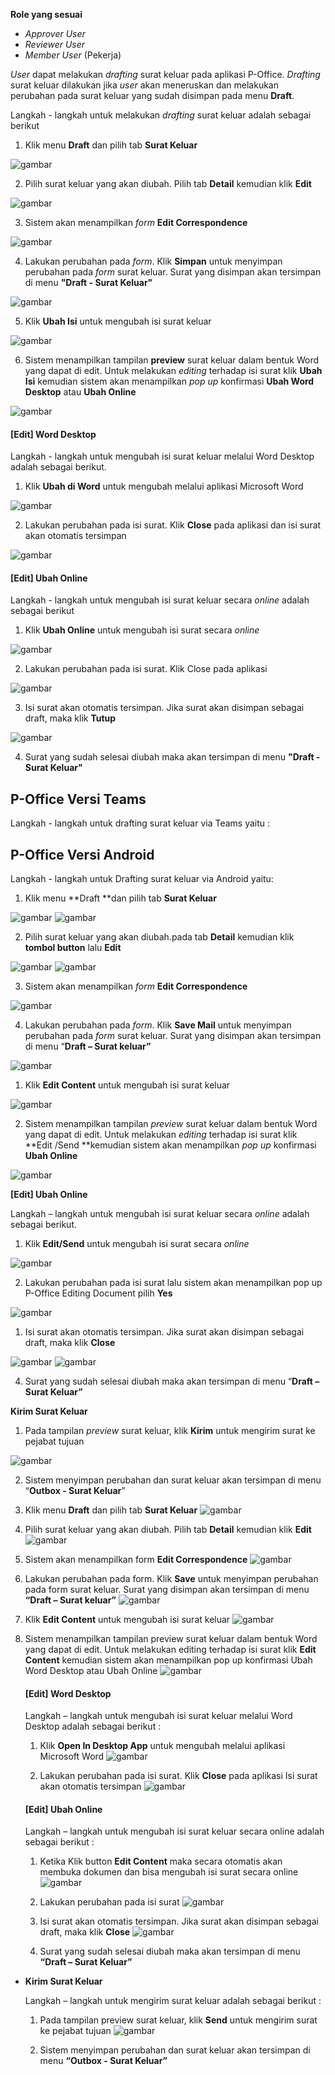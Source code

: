 **Role yang sesuai**

- *Approver User*
- *Reviewer User*
- *Member User* (Pekerja)

*User* dapat melakukan *drafting* surat keluar pada aplikasi P-Office. *Drafting* surat keluar dilakukan jika *user* akan meneruskan dan melakukan perubahan pada surat keluar yang sudah disimpan pada menu **Draft**.

Langkah - langkah untuk melakukan *drafting* surat keluar adalah sebagai berikut

1. Klik menu **Draft** dan pilih tab **Surat Keluar**

![gambar](SuratKeluar/SK_Web/SK18.png)

2. Pilih surat keluar yang akan diubah. Pilih tab **Detail** kemudian klik **Edit**

![gambar](SuratKeluar/SK_Web/SK19.png)

3. Sistem akan menampilkan *form* **Edit Correspondence**

![gambar](SuratKeluar/SK_Web/SK20.png)

4. Lakukan perubahan pada *form*. Klik **Simpan** untuk menyimpan perubahan pada *form* surat keluar. Surat yang disimpan akan tersimpan di menu **"Draft - Surat Keluar"**

![gambar](SuratKeluar/SK_Web/SK21.png)

5. Klik **Ubah Isi** untuk mengubah isi surat keluar

![gambar](SuratKeluar/SK_Web/SK22.png)

6. Sistem menampilkan tampilan **preview** surat keluar dalam bentuk Word yang dapat di edit. Untuk melakukan *editing* terhadap isi surat klik **Ubah Isi** kemudian sistem akan menampilkan *pop up* konfirmasi **Ubah Word Desktop** atau **Ubah Online**

![gambar](SuratKeluar/SK_Web/SK23.png)

#### [Edit] Word Desktop

Langkah - langkah untuk mengubah isi surat keluar melalui Word Desktop adalah sebagai berikut.

1. Klik **Ubah di Word** untuk mengubah melalui aplikasi Microsoft Word

![gambar](SuratKeluar/SK_Web/SK24.png)

2. Lakukan perubahan pada isi surat. Klik **Close** pada aplikasi dan isi surat akan otomatis tersimpan

![gambar](SuratKeluar/SK_Web/SK25.png)

#### [Edit] Ubah Online

Langkah - langkah untuk mengubah isi surat keluar secara *online* adalah sebagai berikut

1. Klik **Ubah Online** untuk mengubah isi surat secara *online*

![gambar](SuratKeluar/SK_Web/SK26.png)

2. Lakukan perubahan pada isi surat. Klik Close pada aplikasi

![gambar](SuratKeluar/SK_Web/SK27.png)

3. Isi surat akan otomatis tersimpan. Jika surat akan disimpan sebagai draft, maka klik **Tutup**

![gambar](SuratKeluar/SK_Web/SK28.png)

4. Surat yang sudah selesai diubah maka akan tersimpan di menu **"Draft - Surat Keluar"**


## **P-Office Versi Teams**


Langkah - langkah untuk drafting surat keluar via Teams yaitu :


## **P-Office Versi Android**

Langkah - langkah untuk Drafting surat keluar via Android yaitu:

1. Klik menu **Draft **dan pilih tab **Surat Keluar**

![gambar](SuratKeluar/SK_Android/DraftSK\A01.jpg) ![gambar](SuratKeluar/SK_Android/DraftSK\A02.jpg) 

2. Pilih surat keluar yang akan diubah.pada tab **Detail** kemudian klik **tombol button** lalu **Edit**

![gambar](SuratKeluar/SK_Android/DraftSK\A03.jpg) ![gambar](SuratKeluar/SK_Android/DraftSK\A04.jpg)

3. Sistem akan menampilkan _form_ **Edit Correspondence**
   
![gambar](SuratKeluar/SK_Android/DraftSK\A05.jpg)

4. Lakukan perubahan pada _form_. Klik **Save Mail** untuk menyimpan perubahan pada _form_ surat keluar. Surat yang disimpan akan tersimpan di menu “**Draft – Surat keluar”**
   
![gambar](SuratKeluar/SK_Android/DraftSK\A06.jpg)

1. Klik **Edit Content** untuk mengubah isi surat keluar

![gambar](SuratKeluar/SK_Android/DraftSK\A07.jpg)

2. Sistem menampilkan tampilan _preview_ surat keluar dalam bentuk Word yang dapat di edit. Untuk melakukan _editing_ terhadap isi surat klik **Edit /Send **kemudian sistem akan menampilkan _pop up_ konfirmasi **Ubah Online**

![gambar](SuratKeluar/SK_Android/DraftSK\A08.jpg)

**[Edit] Ubah Online**

Langkah – langkah untuk mengubah isi surat keluar secara _online_ adalah sebagai berikut.

1. Klik **Edit/Send** untuk mengubah isi surat secara _online_

![gambar](SuratKeluar/SK_Android/DraftSK\U01.jpg)

2. Lakukan perubahan pada isi surat lalu sistem akan menampilkan pop up  P-Office Editing Document pilih **Yes**

![gambar](SuratKeluar/SK_Android/DraftSK\U01.jpg)

1. Isi surat akan otomatis tersimpan. Jika surat akan disimpan sebagai draft, maka klik **Close**

![gambar](SuratKeluar/SK_Android/DraftSK\U02.jpg) ![gambar](SuratKeluar/SK_Android/DraftSK\U03.jpg)

4. Surat yang sudah selesai diubah maka akan tersimpan di menu “**Draft – Surat Keluar”**


**Kirim Surat Keluar**

1. Pada tampilan _preview_ surat keluar, klik **Kirim** untuk mengirim surat ke pejabat tujuan

![gambar](SuratKeluar/SK_Android/DraftSK\K01.jpg)

2. Sistem menyimpan perubahan dan surat keluar akan tersimpan di menu “**Outbox - Surat Keluar**”
 1.    Klik menu **Draft** dan pilih tab **Surat Keluar**
 ![gambar](SuratKeluar/SK_Teams/SK19.png)

 2.    Pilih surat keluar yang akan diubah. Pilih tab **Detail** kemudian klik **Edit**
 ![gambar](SuratKeluar/SK_Teams/SK20.png)

 3.    Sistem akan menampilkan form **Edit Correspondence**
 ![gambar](SuratKeluar/SK_Teams/SK21.png)

 4.    Lakukan perubahan pada form. Klik **Save** untuk menyimpan perubahan pada form surat keluar. Surat yang disimpan akan tersimpan di menu **“Draft – Surat keluar”**
 ![gambar](SuratKeluar/SK_Teams/SK22.png)

 5.    Klik **Edit Content** untuk mengubah isi surat keluar
 ![gambar](SuratKeluar/SK_Teams/SK23.png)

 6.    Sistem menampilkan tampilan preview surat keluar dalam bentuk Word yang dapat di edit. Untuk melakukan editing terhadap isi surat klik **Edit Content** kemudian sistem akan menampilkan pop up konfirmasi Ubah Word Desktop atau Ubah Online
 ![gambar](SuratKeluar/SK_Teams/SK24.png)

          #### **[Edit] Word Desktop**


        Langkah – langkah untuk mengubah isi surat keluar melalui Word Desktop adalah sebagai berikut :


         1.	Klik **Open In Desktop App** untuk mengubah melalui aplikasi Microsoft Word
         ![gambar](SuratKeluar/SK_Teams/SK25.png)

         2.	Lakukan perubahan pada isi surat. Klik **Close** pada aplikasi Isi surat akan otomatis tersimpan
         ![gambar](SuratKeluar/SK_Teams/SK26.png)

         #### **[Edit] Ubah Online**

         Langkah – langkah untuk mengubah isi surat keluar secara online adalah sebagai berikut :

         1.    Ketika Klik button **Edit Content** maka secara otomatis akan membuka dokumen dan bisa mengubah isi surat secara online
         ![gambar](SuratKeluar/SK_Teams/SK27.png)


         2.    Lakukan perubahan pada isi surat
         ![gambar](SuratKeluar/SK_Teams/SK28.png)


         3.    Isi surat akan otomatis tersimpan. Jika surat akan disimpan sebagai draft, maka klik **Close**
         ![gambar](SuratKeluar/SK_Teams/SK29.png)

         4.    Surat yang sudah selesai diubah maka akan tersimpan di menu **“Draft – Surat Keluar”**

- **Kirim Surat Keluar**

    Langkah – langkah untuk mengirim surat keluar adalah sebagai berikut : 

     1.	Pada tampilan preview surat keluar, klik **Send** untuk mengirim surat ke pejabat tujuan
     ![gambar](SuratKeluar/SK_Teams/SK30.png)


     2.	Sistem menyimpan perubahan dan surat keluar akan tersimpan di menu **“Outbox - Surat Keluar”**

